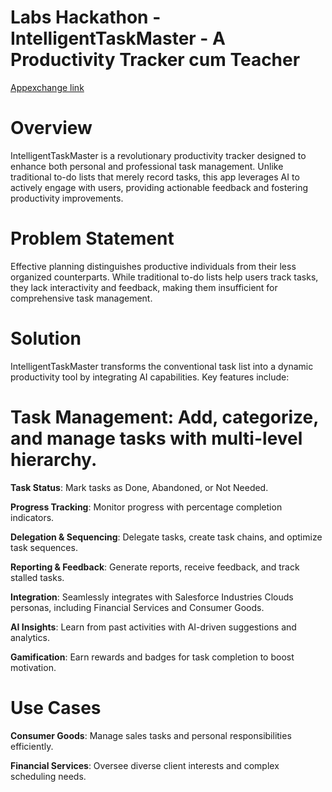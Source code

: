 # Labs Hackathon - IntelligentTaskMaster - A Productivity Tracker cum Teacher

[Appexchange link]([http://example.com](https://appexchange.salesforce.com/appxListingDetail?listingId=5aeabf3e-f289-4bb9-9275-92783a27686f&tab=d))

# Overview

IntelligentTaskMaster is a revolutionary productivity tracker designed to enhance both personal and professional task management. Unlike traditional to-do lists that merely record tasks, this app leverages AI to actively engage with users, providing actionable feedback and fostering productivity improvements.

# Problem Statement
Effective planning distinguishes productive individuals from their less organized counterparts. While traditional to-do lists help users track tasks, they lack interactivity and feedback, making them insufficient for comprehensive task management.

# Solution
IntelligentTaskMaster transforms the conventional task list into a dynamic productivity tool by integrating AI capabilities. Key features include:

# Task Management: Add, categorize, and manage tasks with multi-level hierarchy.

**Task Status**: Mark tasks as Done, Abandoned, or Not Needed.

**Progress Tracking**: Monitor progress with percentage completion indicators.

**Delegation & Sequencing**: Delegate tasks, create task chains, and optimize task sequences.

**Reporting & Feedback**: Generate reports, receive feedback, and track stalled tasks.

**Integration**: Seamlessly integrates with Salesforce Industries Clouds personas, including Financial Services and Consumer Goods.

**AI Insights**: Learn from past activities with AI-driven suggestions and analytics.

**Gamification**: Earn rewards and badges for task completion to boost motivation.

# Use Cases

**Consumer Goods**: Manage sales tasks and personal responsibilities efficiently.

**Financial Services**: Oversee diverse client interests and complex scheduling needs.
